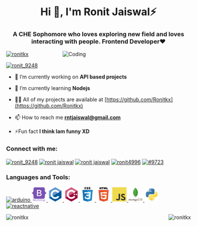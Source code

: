 <h1 align="center">Hi 👋, I'm Ronit Jaiswal⚡</h1>
<h3 align="center">A CHE Sophomore who loves exploring new field and loves interacting with people. Frontend Developer❤️</h3>
<img align="right" alt="Coding" width="350" src="https://media-exp1.licdn.com/dms/image/C4E12AQHhfpP2slLoXw/article-cover_image-shrink_600_2000/0/1578791251071?e=1658361600&v=beta&t=rEc4uxW1497NG-23cfen3JZFDYbpNvXDu5v5OpFiMQw"

<p align="left"> <a href="https://github.com/ryo-ma/github-profile-trophy"><img src="https://github-profile-trophy.vercel.app/?username=ronitkx" alt="ronitkx" /></a> </p>

<p align="left"> <a href="https://twitter.com/ronit_9248" target="blank"><img src="https://img.shields.io/twitter/follow/ronit_9248?logo=twitter&style=for-the-badge" alt="ronit_9248" /></a> </p>

- 🔭 I’m currently working on **API based projects**

- 🌱 I’m currently learning **Nodejs**

- 👨‍💻 All of my projects are available at [https://github.com/Ronitkx](https://github.com/Ronitkx)

- 📫 How to reach me **rntjaiswal@gmail.com**

- ⚡Fun fact **I think Iam funny XD**

<h3 align="left">Connect with me:</h3>
<p align="left">
<a href="https://twitter.com/9248@Ronit" target="blank"><img align="center" src="https://raw.githubusercontent.com/rahuldkjain/github-profile-readme-generator/master/src/images/icons/Social/twitter.svg" alt="ronit_9248" height="30" width="40" /></a>
<a href="https://linkedin.com/in/ronit jaiswal" target="blank"><img align="center" src="https://raw.githubusercontent.com/rahuldkjain/github-profile-readme-generator/master/src/images/icons/Social/linked-in-alt.svg" alt="ronit jaiswal" height="30" width="40" /></a>
<a href="https://fb.com/ronit jaiswal" target="blank"><img align="center" src="https://raw.githubusercontent.com/rahuldkjain/github-profile-readme-generator/master/src/images/icons/Social/facebook.svg" alt="ronit jaiswal" height="30" width="40" /></a>
<a href="https://instagram.com/ronit4996" target="blank"><img align="center" src="https://raw.githubusercontent.com/rahuldkjain/github-profile-readme-generator/master/src/images/icons/Social/instagram.svg" alt="ronit4996" height="30" width="40" /></a>
<a href="https://discord.gg/#9723" target="blank"><img align="center" src="https://raw.githubusercontent.com/rahuldkjain/github-profile-readme-generator/master/src/images/icons/Social/discord.svg" alt="#9723" height="30" width="40" /></a>
</p>

<h3 align="left">Languages and Tools:</h3>
<p align="left"> <a href="https://www.arduino.cc/" target="_blank" rel="noreferrer"> <img src="https://cdn.worldvectorlogo.com/logos/arduino-1.svg" alt="arduino" width="40" height="40"/> </a> <a href="https://getbootstrap.com" target="_blank" rel="noreferrer"> <img src="https://raw.githubusercontent.com/devicons/devicon/master/icons/bootstrap/bootstrap-plain-wordmark.svg" alt="bootstrap" width="40" height="40"/> </a> <a href="https://www.cprogramming.com/" target="_blank" rel="noreferrer"> <img src="https://raw.githubusercontent.com/devicons/devicon/master/icons/c/c-original.svg" alt="c" width="40" height="40"/> </a> <a href="https://www.w3schools.com/cpp/" target="_blank" rel="noreferrer"> <img src="https://raw.githubusercontent.com/devicons/devicon/master/icons/cplusplus/cplusplus-original.svg" alt="cplusplus" width="40" height="40"/> </a> <a href="https://www.w3schools.com/css/" target="_blank" rel="noreferrer"> <img src="https://raw.githubusercontent.com/devicons/devicon/master/icons/css3/css3-original-wordmark.svg" alt="css3" width="40" height="40"/> </a> <a href="https://www.w3.org/html/" target="_blank" rel="noreferrer"> <img src="https://raw.githubusercontent.com/devicons/devicon/master/icons/html5/html5-original-wordmark.svg" alt="html5" width="40" height="40"/> </a> <a href="https://developer.mozilla.org/en-US/docs/Web/JavaScript" target="_blank" rel="noreferrer"> <img src="https://raw.githubusercontent.com/devicons/devicon/master/icons/javascript/javascript-original.svg" alt="javascript" width="40" height="40"/> </a> <a href="https://www.mongodb.com/" target="_blank" rel="noreferrer"> <img src="https://raw.githubusercontent.com/devicons/devicon/master/icons/mongodb/mongodb-original-wordmark.svg" alt="mongodb" width="40" height="40"/> </a> <a href="https://www.python.org" target="_blank" rel="noreferrer"> <img src="https://raw.githubusercontent.com/devicons/devicon/master/icons/python/python-original.svg" alt="python" width="40" height="40"/> </a> <a href="https://reactnative.dev/" target="_blank" rel="noreferrer"> <img src="https://reactnative.dev/img/header_logo.svg" alt="reactnative" width="40" height="40"/> </a> </p>

<p><img align="left" src="https://github-readme-stats.vercel.app/api/top-langs?username=ronitkx&show_icons=true&locale=en&layout=compact" alt="ronitkx" /></p>

<p>&nbsp;<img align="right" src="https://github-readme-stats.vercel.app/api?username=ronitkx&show_icons=true&locale=en" alt="ronitkx" /></p>

